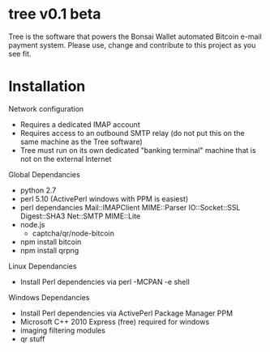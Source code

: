 tree v0.1 beta
====

Tree is the software that powers the Bonsai Wallet automated Bitcoin e-mail payment system. Please use, change and contribute to this project as you see fit.

Installation
====

Network configuration
* Requires a dedicated IMAP account
* Requires access to an outbound SMTP relay (do not put this on the same machine as the Tree software)
* Tree must run on its own dedicated "banking terminal" machine that is not on the external Internet

Global Dependancies
* python 2.7
* perl 5.10 (ActivePerl windows with PPM is easiest)
* perl dependancies
  Mail::IMAPClient
  MIME::Parser
  IO::Socket::SSL
  Digest::SHA3
  Net::SMTP
  MIME::Lite
* node.js
  * captcha/qr/node-bitcoin
* npm install bitcoin
* npm install qrpng

Linux Dependancies
* Install Perl dependencies via perl -MCPAN -e shell

Windows Dependancies
* Install Perl dependencies via ActivePerl Package Manager PPM
* Microsoft C++ 2010 Express (free) required for windows
* imaging filtering modules
* qr stuff
